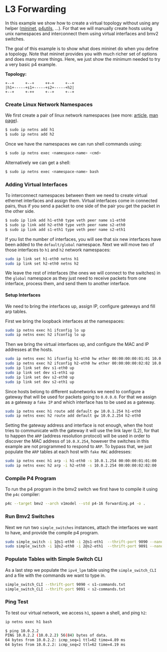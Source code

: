 # L3 Forwarding

In this example we show how to create a virtual topology without using any helper ([mininet](), [p4utils](), ...). For 
that we will manually create hosts using unix namespaces and interconnect them using virtual interfaces and bmv2
switches.

The goal of this example is to show what does mininet do when you define a topology. Note that mininet provides you with
much richer set of options and does many more things. Here, we just show the minimum needed to try a very basic p4 example.


**Topology:**

```
+--+     +--+     ++-+     +--+
|h1+-----+s1+-----+s2+-----+h2|
+--+     +-++     +--+     +--+  
```

### Create Linux Network Namespaces

We first create a pair of linux network namespaces
 (see more: [article](https://blogs.igalia.com/dpino/2016/04/10/network-namespaces/), 
 [man page](https://www.systutorials.com/docs/linux/man/8-ip-netns/)).
  
 
```bash
$ sudo ip netns add h1
$ sudo ip netns add h2
```

Once we have the namespaces we can run shell commands using:

```bash
$ sudo ip netns exec <namespace-name> <cmd>
```

Alternatively we can get a shell:
 
```bash
$ sudo ip netns exec <namespace-name> bash
```

### Adding Virtual Interfaces

To interconnect namespaces between them we need to create virtual ethernet interfaces and assign them. Virtual interfaces
come in connected pairs, thus if you send a packet to one side of the pair you get the packet in the other side. 

```bash
$ sudo ip link add h1-eth0 type veth peer name s1-eth0
$ sudo ip link add h2-eth0 type veth peer name s2-eth0
$ sudo ip link add s1-eth1 type veth peer name s2-eth1
```

If you list the number of interfaces, you will see that six new interfaces have been added to the `default/global` namespace. Next
we will move two of those interfaces to `h1` and `h2` network namespaces:
 
```bash
sudo ip link set h1-eth0 netns h1
sudo ip link set h2-eth0 netns h2
```

We leave the rest of interfaces (the ones we will connect to the switches) in the `global` namespace as they just need to receive packets from one interface, process them, and send them to another interface.


#### Setup Interfaces
We need to bring the interfaces up, assign IP, configure gateways and fill arp tables.

First we bring the loopback interfaces at the namespaces:

```bash
sudo ip netns exec h1 ifconfig lo up
sudo ip netns exec h2 ifconfig lo up
```

Then we bring the virtual interfaces up, and configure the MAC and IP addresses at the hosts.

```bash
sudo ip netns exec h1 ifconfig h1-eth0 hw ether 00:00:00:00:01:01 10.0.1.1/24 up
sudo ip netns exec h2 ifconfig h2-eth0 hw ether 00:00:00:00:02:02 10.0.2.2/24 up
sudo ip link set dev s1-eth0 up
sudo ip link set dev s1-eth1 up
sudo ip link set dev s2-eth0 up
sudo ip link set dev s2-eth1 up
```

Since hosts belong to different subnetworks we need to configure a gateway that will be used for packets going to
`0.0.0.0`. For that we assign as a gateway a `fake IP` and which interface has to be used as a gateway.

```bash
sudo ip netns exec h1 route add default gw 10.0.1.254 h1-eth0
sudo ip netns exec h2 route add default gw 10.0.2.254 h2-eth0
```

Setting the gateway address and interface is not enough, when the host tries to communicate with the gateway it will use 
the link layer (L2), for that to happen the `ARP` (address resolution protocol) will be used in order to discover the MAC address
 of `10.0.X.254`, however the switches in this example are not programmed to respond to `ARP`. To bypass that, we just populate
 the `ARP` tables at each host with `fake MAC` addresses:
 
```bash
sudo ip netns exec h1 arp -i h1-eth0 -s 10.0.1.254 00:00:00:01:01:00
sudo ip netns exec h2 arp -i h2-eth0 -s 10.0.2.254 00:00:00:02:02:00
```

### Compile P4 Program

To run the p4 program in the bmv2 switch we first have to compile it using the `p4c` compiler:

```bash
p4c --target bmv2 --arch v1model --std p4-16 forwarding.p4 -o .
```

### Run Bmv2 Switches

Next we run two `simple_switches` instances, attach the interfaces we want to have, and provide the compile p4 program.

```bash
sudo simple_switch -i 1@s1-eth0 -i 2@s1-eth1  --thrift-port 9090 --nanolog ipc:///tmp/bm-0-log.ipc --device-id 0 forwarding.json &
sudo simple_switch -i 1@s2-eth0 -i 2@s2-eth1  --thrift-port 9091 --nanolog ipc:///tmp/bm-1-log.ipc --device-id 1 forwarding.json &
```

### Populate Tables with Simple Switch CLI

As a last step we populate the `ipv4_lpm` table using the `simple_switch_CLI` and a file with the commands we want to type in. 

```bash
simple_switch_CLI --thrift-port 9090 < s1-commands.txt
simple_switch_CLI --thrift-port 9091 < s2-commands.txt
```

### Ping Test

To test our virtual network, we access `h1`, spawn a shell, and ping `h2`:

```bash
ip netns exec h1 bash

$ ping 10.0.2.2
PING 10.0.2.2 (10.0.2.2) 56(84) bytes of data.
64 bytes from 10.0.2.2: icmp_seq=1 ttl=62 time=4.89 ms
64 bytes from 10.0.2.2: icmp_seq=2 ttl=62 time=4.19 ms
```

